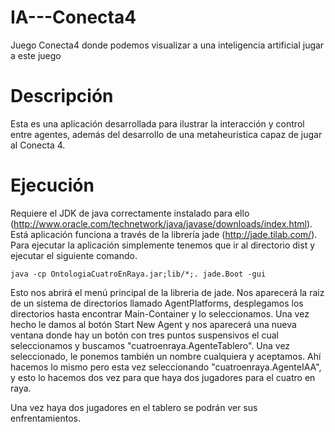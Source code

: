 # IA---Conecta4

Juego Conecta4 donde podemos visualizar a una inteligencia artificial jugar a este juego

# Descripción

Esta es una aplicación desarrollada para ilustrar la interacción y control entre agentes, además del desarrollo de una metaheuristica capaz de jugar al Conecta 4. 

# Ejecución

  Requiere el JDK de java correctamente instalado para ello (http://www.oracle.com/technetwork/java/javase/downloads/index.html). Está aplicación funciona a través de la librería jade (http://jade.tilab.com/). Para ejecutar la aplicación simplemente tenemos que ir al directorio dist y ejecutar el siguiente comando. 

    java -cp OntologiaCuatroEnRaya.jar;lib/*;. jade.Boot -gui
    
Esto nos abrirá el menú principal de la libreria de jade. Nos aparecerá la raiz de un sistema de directorios llamado AgentPlatforms, desplegamos los directorios hasta encontrar Main-Container y lo seleccionamos. Una vez hecho le damos al botón Start New Agent y nos aparecerá una nueva ventana donde hay un botón con tres puntos suspensivos el cual seleccionamos y buscamos "cuatroenraya.AgenteTablero". Una vez seleccionado, le ponemos también un nombre cualquiera y aceptamos. Ahí hacemos lo mismo pero esta vez seleccionando "cuatroenraya.AgenteIAA", y esto lo hacemos dos vez para que haya dos jugadores para el cuatro en raya. 

Una vez haya dos jugadores en el tablero se podrán ver sus enfrentamientos.
